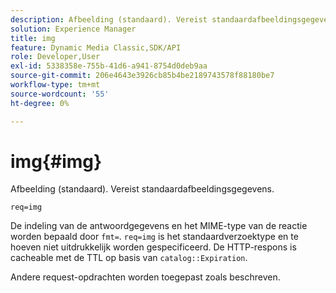 ```yaml
---
description: Afbeelding (standaard). Vereist standaardafbeeldingsgegevens.
solution: Experience Manager
title: img
feature: Dynamic Media Classic,SDK/API
role: Developer,User
exl-id: 5338358e-755b-41d6-a941-8754d0deb9aa
source-git-commit: 206e4643e3926cb85b4be2189743578f88180be7
workflow-type: tm+mt
source-wordcount: '55'
ht-degree: 0%

---
```


# img{#img}

Afbeelding (standaard). Vereist standaardafbeeldingsgegevens.

`req=img`

De indeling van de antwoordgegevens en het MIME-type van de reactie worden bepaald door `fmt=`. `req=img` is het standaardverzoektype en te hoeven niet uitdrukkelijk worden gespecificeerd. De HTTP-respons is cacheable met de TTL op basis van `catalog::Expiration`.

Andere request-opdrachten worden toegepast zoals beschreven.
